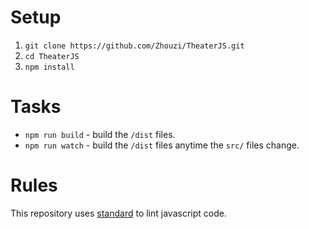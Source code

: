 # Setup

1. `git clone https://github.com/Zhouzi/TheaterJS.git`
2. `cd TheaterJS`
3. `npm install`

# Tasks

* `npm run build` - build the `/dist` files.
* `npm run watch` - build the `/dist` files anytime the `src/` files change.

# Rules

This repository uses [standard](http://standardjs.com/) to lint javascript code.
